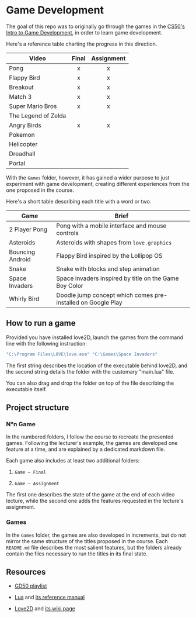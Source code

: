 # Game Development

The goal of this repo was to originally go through the games in the [CS50's Intro to Game Development](https://www.youtube.com/playlist?list=PLWKjhJtqVAbluXJKKbCIb4xd7fcRkpzoz), in order to learn game development.

Here's a reference table charting the progress in this direction.

| Video               | Final | Assignment |
| ------------------- | :---: | :--------: |
| Pong                |   x   |     x      |
| Flappy Bird         |   x   |     x      |
| Breakout            |   x   |     x      |
| Match 3             |   x   |     x      |
| Super Mario Bros    |   x   |     x      |
| The Legend of Zelda |       |            |
| Angry Birds         |   x   |     x      |
| Pokemon             |       |            |
| Helicopter          |       |            |
| Dreadhall           |       |            |
| Portal              |       |            |

With the `Games` folder, however, it has gained a wider purpose to just experiment with game development, creating different experiences from the one proposed in the course.

Here's a short table describing each title with a word or two.

| Game             | Brief                                                        |
| ---------------- | ------------------------------------------------------------ |
| 2 Player Pong    | Pong with a mobile interface and mouse controls              |
| Asteroids        | Asteroids with shapes from `love.graphics`                   |
| Bouncing Android | Flappy Bird inspired by the Lollipop OS                      |
| Snake            | Snake with blocks and step animation                         |
| Space Invaders   | Space invaders inspired by title on the Game Boy Color       |
| Whirly Bird      | Doodle jump concept which comes pre-installed on Google Play |

## How to run a game

Provided you have installed love2D, launch the games from the command line with the following instruction:

```bash
"C:\Program Files\LOVE\love.exe" "C:\Games\Space Invaders"
```

The first string describes the location of the executable behind love2D, and the second string details the folder with the customary "main.lua" file.

You can also drag and drop the folder on top of the file describing the executable itself.

## Project structure

### N°n Game

In the numbered folders, I follow the course to recreate the presented games. Following the lecturer's example, the games are developed one feature at a time, and are explained by a dedicated markdown file.

Each game also includes at least two additional folders:

1. `Game — Final`

2. `Game — Assignment`

The first one describes the state of the game at the end of each video lecture, while the second one adds the features requested in the lecture's assignment.

### Games

In the `Games` folder, the games are also developed in increments, but do not mirror the same structure of the titles proposed in the course. Each `README.md` file describes the most salient features, but the folders already contain the files necessary to run the titles in its final state.

## Resources

- [GD50 playlist](https://www.youtube.com/playlist?list=PLWKjhJtqVAbluXJKKbCIb4xd7fcRkpzoz)

- [Lua](https://www.lua.org) and [its reference manual](https://www.lua.org/manual/5.4/)

- [Love2D](https://love2d.org/) and [its wiki page](https://love2d.org/wiki/Main_Page)
